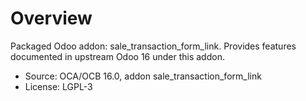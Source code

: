 # Overview

Packaged Odoo addon: sale_transaction_form_link. Provides features documented in upstream Odoo 16 under this addon.

- Source: OCA/OCB 16.0, addon sale_transaction_form_link
- License: LGPL-3
